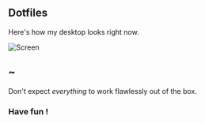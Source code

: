 ## Dotfiles

Here's how my desktop looks right now.  


![Screen](http://eti.tf/misc/videos/gif/dotfiles.10.10.2016.480p.gif)

## ~

Don't expect *everything* to work flawlessly out of the box.  
   
### Have fun !
